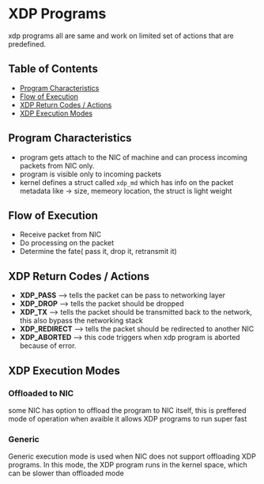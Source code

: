 # XDP Programs

xdp programs all are same and work on limited set of actions that are predefined.

## Table of Contents

- [Program Characteristics](#program-characteristics)
- [Flow of Execution](#flow-of-execution)
- [XDP Return Codes / Actions](#xdp-return-codes--actions)
- [XDP Execution Modes](#xdp-execution-modes)

## Program Characteristics

- program gets attach to the NIC of machine and can process incoming packets from NIC only.
- program is visible only to incoming packets
- kernel defines a struct called `xdp_md` which has info on the packet metadata like -> size, memeory location, the struct is light weight

## Flow of Execution

- Receive packet from NIC
- Do processing on the packet
- Determine the fate( pass it, drop it, retransmit it)

## XDP Return Codes / Actions

- **XDP_PASS** --> tells the packet can be pass to networking layer
- **XDP_DROP** --> tells the packet should be dropped
- **XDP_TX** --> tells the packet should be transmitted back to the network, this also bypass the networking stack
- **XDP_REDIRECT** --> tells the packet should be redirected to another NIC
- **XDP_ABORTED** --> this code triggers when xdp program is aborted because of error.

## XDP Execution Modes

### Offloaded to NIC

some NIC has option to offload the program to NIC itself, this is preffered mode of operation when avaible it allows XDP programs to run super fast

### Generic

Generic execution mode is used when NIC does not support offloading XDP programs. In this mode, the XDP program runs in the kernel space, which can be slower than offloaded mode
